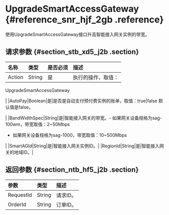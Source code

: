 # UpgradeSmartAccessGateway {#reference_snr_hjf_2gb .reference}

使用UpgradeSmartAccessGateway接口升高智能接入网关实例的带宽。

## 请求参数 {#section_stb_xd5_j2b .section}

|名称|类型|是否必须|描述|
|:-|:-|:---|:-|
|Action|String|是| 执行的操作，取值：

 UpgradeSmartAccessGateway

 |
|AutoPay|Boolean|是|是否是自动支付预付费实例的账单，取值：true|false 默认值是false。

|
|BandWidthSpec|String|是|智能接入网关的带宽。-   如果网关设备规格为sag-100wm，带宽取值：2~50Mbps
-   如果网关设备规格为sag-1000，带宽取值：10~500Mbps

|
|SmartAGId|String|是|智能接入网关实例ID。|
|RegionId|String|是|智能接入网关的地域ID。|

## 返回参数 {#section_ntb_hf5_j2b .section}

|参数|类型|描述|
|:-|:-|:-|
|RequestId|String|请求ID。|
|OrderId|String|订单ID。|

